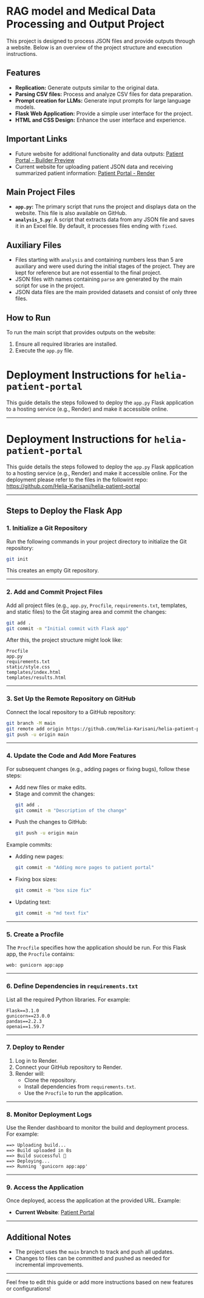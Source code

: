 # RAG model and Medical Data Processing and Output Project

This project is designed to process JSON files and provide outputs through a website. Below is an overview of the project structure and execution instructions.

## Features
- **Replication:** Generate outputs similar to the original data.
- **Parsing CSV files:** Process and analyze CSV files for data preparation.
- **Prompt creation for LLMs:** Generate input prompts for large language models.
- **Flask Web Application:** Provide a simple user interface for the project.
- **HTML and CSS Design:** Enhance the user interface and experience.

## Important Links
- Future website for additional functionality and data outputs: [Patient Portal - Builder Preview](https://patient-portal-yrdq1xv3y4hn074m.builder-preview.com/)
- Current website for uploading patient JSON data and receiving summarized patient information: [Patient Portal - Render](https://helia-patient-portal.onrender.com)

## Main Project Files
- **`app.py`:** The primary script that runs the project and displays data on the website. This file is also available on GitHub.
- **`analysis_5.py`:** A script that extracts data from any JSON file and saves it in an Excel file. By default, it processes files ending with `fixed`.

## Auxiliary Files
- Files starting with `analysis` and containing numbers less than 5 are auxiliary and were used during the initial stages of the project. They are kept for reference but are not essential to the final project.
- JSON files with names containing `parse` are generated by the main script for use in the project.
- JSON data files are the main provided datasets and consist of only three files.

## How to Run
To run the main script that provides outputs on the website:
1. Ensure all required libraries are installed.
2. Execute the `app.py` file.


# Deployment Instructions for `helia-patient-portal`

This guide details the steps followed to deploy the `app.py` Flask application to a hosting service (e.g., Render) and make it accessible online.

---
# Deployment Instructions for `helia-patient-portal`

This guide details the steps followed to deploy the `app.py` Flask application to a hosting service (e.g., Render) and make it accessible online. For the deployment please refer to the files in the followint repo: https://github.com/Helia-Karisani/helia-patient-portal

---

## Steps to Deploy the Flask App

### 1. Initialize a Git Repository
Run the following commands in your project directory to initialize the Git repository:
```bash
git init
```
This creates an empty Git repository.

---

### 2. Add and Commit Project Files
Add all project files (e.g., `app.py`, `Procfile`, `requirements.txt`, templates, and static files) to the Git staging area and commit the changes:
```bash
git add .
git commit -m "Initial commit with Flask app"
```

After this, the project structure might look like:
```
Procfile
app.py
requirements.txt
static/style.css
templates/index.html
templates/results.html
```

---

### 3. Set Up the Remote Repository on GitHub
Connect the local repository to a GitHub repository:
```bash
git branch -M main
git remote add origin https://github.com/Helia-Karisani/helia-patient-portal.git
git push -u origin main
```

---

### 4. Update the Code and Add More Features
For subsequent changes (e.g., adding pages or fixing bugs), follow these steps:
- Add new files or make edits.
- Stage and commit the changes:
  ```bash
  git add .
  git commit -m "Description of the change"
  ```
- Push the changes to GitHub:
  ```bash
  git push -u origin main
  ```

Example commits:
- Adding new pages:
  ```bash
  git commit -m "Adding more pages to patient portal"
  ```
- Fixing box sizes:
  ```bash
  git commit -m "box size fix"
  ```
- Updating text:
  ```bash
  git commit -m "md text fix"
  ```

---

### 5. Create a Procfile
The `Procfile` specifies how the application should be run. For this Flask app, the `Procfile` contains:
```
web: gunicorn app:app
```

---

### 6. Define Dependencies in `requirements.txt`
List all the required Python libraries. For example:
```
Flask==3.1.0
gunicorn==23.0.0
pandas==2.2.3
openai==1.59.7
```

---

### 7. Deploy to Render
1. Log in to Render.
2. Connect your GitHub repository to Render.
3. Render will:
   - Clone the repository.
   - Install dependencies from `requirements.txt`.
   - Use the `Procfile` to run the application.

---

### 8. Monitor Deployment Logs
Use the Render dashboard to monitor the build and deployment process. For example:
```
==> Uploading build...
==> Build uploaded in 8s
==> Build successful 🎉
==> Deploying...
==> Running 'gunicorn app:app'
```

---

### 9. Access the Application
Once deployed, access the application at the provided URL. Example:
- **Current Website**: [Patient Portal](https://helia-patient-portal.onrender.com)

---

## Additional Notes
- The project uses the `main` branch to track and push all updates.
- Changes to files can be committed and pushed as needed for incremental improvements.

---

Feel free to edit this guide or add more instructions based on new features or configurations!

